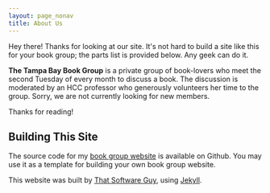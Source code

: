 ```yaml
---
layout: page_nonav
title: About Us
---
```


<p class="message">
  Hey there! Thanks for looking at our site. It's not hard to build a site
  like this for your book group; the parts list is provided below. 
  Any geek can do it.
</p>


<b>The Tampa Bay Book Group</b> is a private group of book-lovers 
who meet the second Tuesday of every month to discuss a
book. The discussion is moderated by an HCC
professor who generously volunteers her time to the
group.  Sorry, we are not currently looking for new members.  

Thanks for reading!

<h2>Building This Site</h2>
The source code for my <a href="https://github.com/scottcwilson/ort">book group website</a> is available on Github.  You may use it as a template for building your own book group website. 

This website was built by <a href="http://www.thatsoftwareguy.com/">That Software Guy</a>, using <a href="http://jekyllrb.com/">Jekyll</a>. 
